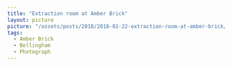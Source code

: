 ```yaml
---
title: "Extraction room at Amber Brick"
layout: picture
picture: "/assets/posts/2018/2018-02-22-extraction-room-at-amber-brick/20180223_051010236_iOS.jpg"
tags:
  - Amber Brick
  - Bellingham
  - Photograph
---
```

